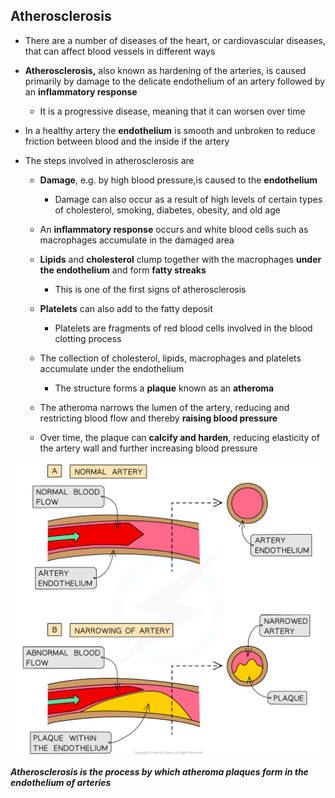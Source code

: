 ## Atherosclerosis

* There are a number of diseases of the heart, or cardiovascular diseases, that can affect blood vessels in different ways
* **Atherosclerosis,** also known as hardening of the arteries, is caused primarily by damage to the delicate endothelium of an artery followed by an **inflammatory response**

  + It is a progressive disease, meaning that it can worsen over time
* In a healthy artery the **endothelium** is smooth and unbroken to reduce friction between blood and the inside if the artery
* The steps involved in atherosclerosis are

  + **Damage**, e.g. by high blood pressure,is caused to the **endothelium**

    - Damage can also occur as a result of high levels of certain types of cholesterol, smoking, diabetes, obesity, and old age
  + An **inflammatory response** occurs and white blood cells such as macrophages accumulate in the damaged area
  + **Lipids** and **cholesterol** clump together with the macrophages **under the endothelium** and form **fatty streaks**

    - This is one of the first signs of atherosclerosis
  + **Platelets** can also add to the fatty deposit

    - Platelets are fragments of red blood cells involved in the blood clotting process
  + The collection of cholesterol, lipids, macrophages and platelets accumulate under the endothelium

    - The structure forms a **plaque** known as an **atheroma**
  + The atheroma narrows the lumen of the artery, reducing and restricting blood flow and thereby **raising blood pressure**
  + Over time, the plaque can **calcify and harden**, reducing elasticity of the artery wall and further increasing blood pressure

![atherosclerosis](atherosclerosis.png)

***Atherosclerosis is the process by which atheroma plaques form in the endothelium of arteries***